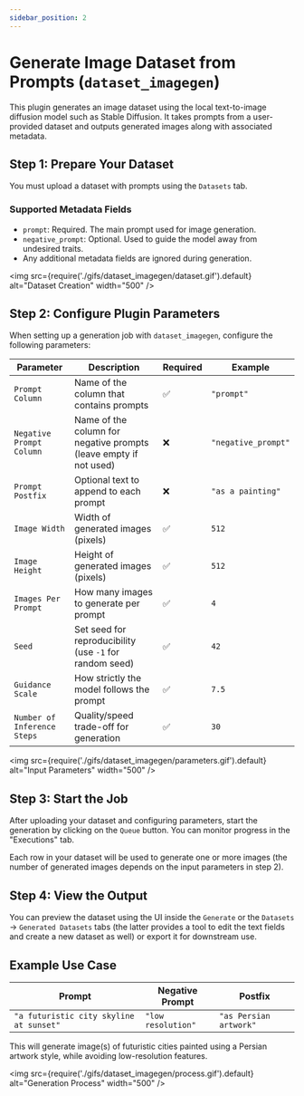 ```yaml
---
sidebar_position: 2
---
```


# Generate Image Dataset from Prompts (`dataset_imagegen`)

This plugin generates an image dataset using the local text-to-image diffusion model such as Stable Diffusion. It takes prompts from a user-provided dataset and outputs generated images along with associated metadata.

## Step 1: Prepare Your Dataset

You must upload a dataset with prompts using the `Datasets` tab.

### Supported Metadata Fields

- `prompt`: Required. The main prompt used for image generation.
- `negative_prompt`: Optional. Used to guide the model away from undesired traits.
- Any additional metadata fields are ignored during generation.

<img src={require('./gifs/dataset_imagegen/dataset.gif').default} alt="Dataset Creation" width="500" />

## Step 2: Configure Plugin Parameters

When setting up a generation job with `dataset_imagegen`, configure the following parameters:

| Parameter | Description | Required | Example |
|----------|-------------|----------|---------|
| `Prompt Column` | Name of the column that contains prompts | ✅ | `"prompt"` |
| `Negative Prompt Column` | Name of the column for negative prompts (leave empty if not used) | ❌ | `"negative_prompt"` |
| `Prompt Postfix` | Optional text to append to each prompt | ❌ | `"as a painting"` |
| `Image Width` | Width of generated images (pixels) | ✅ | `512` |
| `Image Height` | Height of generated images (pixels) | ✅ | `512` |
| `Images Per Prompt` | How many images to generate per prompt | ✅ | `4` |
| `Seed` | Set seed for reproducibility (use `-1` for random seed) | ✅ | `42` |
| `Guidance Scale` | How strictly the model follows the prompt | ✅ | `7.5` |
| `Number of Inference Steps` | Quality/speed trade-off for generation | ✅ | `30` |

<img src={require('./gifs/dataset_imagegen/parameters.gif').default} alt="Input Parameters" width="500" />

## Step 3: Start the Job

After uploading your dataset and configuring parameters, start the generation by clicking on the `Queue` button. You can monitor progress in the "Executions" tab.

Each row in your dataset will be used to generate one or more images (the number of generated images depends on the input parameters in step 2).

## Step 4: View the Output

You can preview the dataset using the UI inside the `Generate` or the `Datasets` -> `Generated Datasets` tabs (the latter provides a tool to edit the text fields and create a new dataset as well) or export it for downstream use.

## Example Use Case

| Prompt | Negative Prompt | Postfix |
|--------|------------------|---------|
| `"a futuristic city skyline at sunset"` | `"low resolution"` | `"as Persian artwork"` |

This will generate image(s) of futuristic cities painted using a Persian artwork style, while avoiding low-resolution features.

<img src={require('./gifs/dataset_imagegen/process.gif').default} alt="Generation Process" width="500" />
